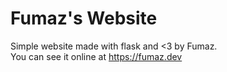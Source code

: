 # Fumaz's Website
Simple website made with flask and <3 by Fumaz.<br>
You can see it online at https://fumaz.dev
